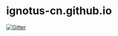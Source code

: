 # ignotus-cn.github.io

[![Gitter](https://badges.gitter.im/Ignotus-CN/ignotus-cn.github.io.svg)](https://gitter.im/Ignotus-CN/ignotus-cn.github.io?utm_source=badge&utm_medium=badge&utm_campaign=pr-badge&utm_content=badge)